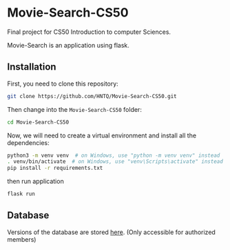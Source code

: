 # Movie-Search-CS50

Final project for CS50 Introduction to computer Sciences.

Movie-Search is an application using flask.

## Installation

First, you need to clone this repository:

```bash
git clone https://github.com/HNTQ/Movie-Search-CS50.git 
```
Then change into the `Movie-Search-CS50` folder:
```bash
cd Movie-Search-CS50 
```

Now, we will need to create a virtual environment and install all the dependencies:
```bash
python3 -m venv venv  # on Windows, use "python -m venv venv" instead
. venv/bin/activate  # on Windows, use "venv\Scripts\activate" instead
pip install -r requirements.txt
```

then run application
```bash
flask run
```

## Database

Versions of the database are stored [here](https://drive.google.com/drive/folders/1HBSa8qETHNVWOOtPGPnlrb54g0_1akBr?usp=sharing). (Only accessible for authorized members)
